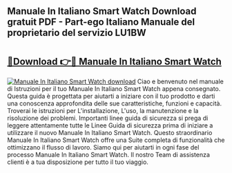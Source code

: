 ## Manuale In Italiano Smart Watch Download gratuit PDF - Part-ego Italiano Manuale del proprietario del servizio LU1BW

# <h2><a href="http://df9244.blite.top/?on=Manuale+In+Italiano+Smart+Watch">🔗Download 👉🔴 Manuale In Italiano Smart Watch</a></h2>

[![Manuale In Italiano Smart Watch download](https://i.imgur.com/lujVjoI.png)](http://df9244.blite.top/?on=Manuale+In+Italiano+Smart+Watch)
Ciao e benvenuto nel manuale di Istruzioni per il tuo Manuale In Italiano Smart Watch appena consegnato. Questa guida è progettata per aiutarti a iniziare con il tuo prodotto e darti una conoscenza approfondita delle sue caratteristiche, funzioni e capacità. Troverai le istruzioni per L'installazione, L'uso, la manutenzione e la risoluzione dei problemi. Importanti linee guida di sicurezza si prega di leggere attentamente tutte le Linee Guida di sicurezza prima di iniziare a utilizzare il nuovo Manuale In Italiano Smart Watch. Questo straordinario Manuale In Italiano Smart Watch offre una Suite completa di funzionalità che ottimizzano il flusso di lavoro. Siamo qui per aiutarti in ogni fase del processo Manuale In Italiano Smart Watch. Il nostro Team di assistenza clienti è a tua disposizione per tutto il tuo viaggio.
